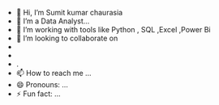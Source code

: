 - 👋 Hi, I’m Sumit kumar chaurasia
- 👀 I’m a Data Analyst...
- 🌱 I’m working with tools like Python , SQL ,Excel ,Power Bi
- 💞️ I’m looking to collaborate on
-
-
- .
- 📫 How to reach me ...
- 😄 Pronouns: ...
- ⚡ Fun fact: ...

<!--SUMIT KUMAR CHAURASIA ✨ special ✨ repository because its `README.md` (this file) appears on your GitHub profile.
You can click the Preview link to take a look at your changes.
--->
